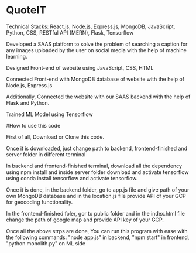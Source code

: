 # QuoteIT

Technical Stacks: React.js, Node.js, Express.js, MongoDB, JavaScript, Python, CSS, RESTful API (MERN), Flask, Tensorflow

Developed a SAAS platform to solve the problem of searching a caption for any images uploaded by the user on social media with the help of machine learning.

Designed Front-end of website using JavaScript, CSS, HTML

Connected Front-end with MongoDB database of website with the help of Node.js, Express.js

Additionally, Connected the website with our SAAS backend with the help of Flask and Python. 

Trained ML Model using Tensorflow 

#How to use this code

First of all, Download or Clone this code.

Once it is downloaded, just change path to backend,  frontend-finished and server folder in different terminal

In backend and frontend-finished terminal, download all the dependency using npm install and inside server folder download and activate tensorflow using conda install tensorflow and activate tensorflow.

Once it is done, in the backend folder, go to app.js file and give path of your own MongoDB database and in the location.js file provide API of your GCP for geocoding functionality.

In the frontend-finished foler, gor to public folder and in the index.html file change the path of google map and provide API key of your GCP.

Once all the above strps are done, You can run this program with ease with the following commands: "node app.js" in backend, "npm start" in frontend, "python monolith.py" on ML side

